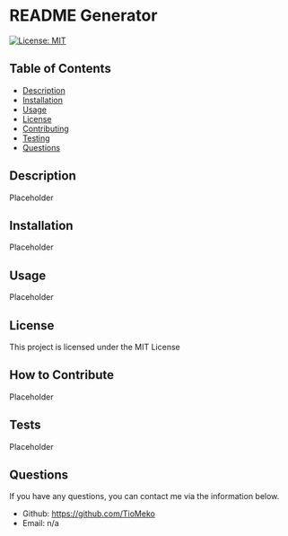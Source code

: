 # README Generator

  [![License: MIT](https://img.shields.io/badge/License-MIT-yellow.svg)](https://opensource.org/licenses/MIT)

  ## Table of Contents
  
  - [Description](#description)
  - [Installation](#installation)
  - [Usage](#usage)
  - [License](#license)
  - [Contributing](#how-to-contribute)
  - [Testing](#tests)
  - [Questions](#questions)

  ## Description
  
  Placeholder
  
  ## Installation
  
  Placeholder

  ## Usage

  Placeholder
  
  ## License

 This project is licensed under the MIT License
  
  ## How to Contribute
  
  Placeholder
  
  ## Tests
  
  Placeholder
  
  ## Questions
  
  If you have any questions, you can contact me via the information below.

  * Github: https://github.com/TioMeko
  * Email: n/a
